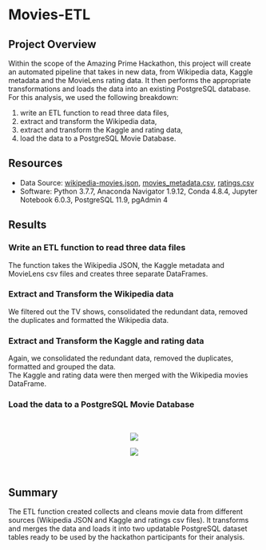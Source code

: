 # Movies-ETL

## Project Overview
Within the scope of the Amazing Prime Hackathon, this project will create an automated pipeline that takes in new data, from Wikipedia data, Kaggle metadata and the MovieLens rating data. It then performs the appropriate transformations and loads the data into an existing PostgreSQL database.\
For this analysis, we used the following breakdown:
1. write an ETL function to read three data files,
2. extract and transform the Wikipedia data,
3. extract and transform the Kaggle and rating data,
4. load the data to a PostgreSQL Movie Database.

## Resources
- Data Source: [wikipedia-movies.json](https://github.com/cedoula/Movies-ETL/blob/master/Resources/wikipedia-movies.json), [movies_metadata.csv](https://github.com/cedoula/Movies-ETL/blob/master/Resources/movies_metadata.csv), [ratings.csv](https://github.com/cedoula/Movies-ETL/blob/master/Resources/ratings.csv)
- Software: Python 3.7.7, Anaconda Navigator 1.9.12, Conda 4.8.4, Jupyter Notebook 6.0.3, PostgreSQL 11.9, pgAdmin 4

## Results

### Write an ETL function to read three data files
The function takes the Wikipedia JSON, the Kaggle metadata and MovieLens csv files and creates three separate DataFrames.
<br/>

### Extract and Transform the Wikipedia data
We filtered out the TV shows, consolidated the redundant data, removed the duplicates and formatted the Wikipedia data.
<br/>

### Extract and Transform the Kaggle and rating data
Again, we consolidated the redundant data, removed the duplicates, formatted and grouped the data.\
The Kaggle and rating data were then merged with the Wikipedia movies DataFrame.

### Load the data to a PostgreSQL Movie Database
<br/>
<p align="center">
  <img src="https://user-images.githubusercontent.com/68669675/93714176-9c6dec00-fb26-11ea-976c-c7d21e2fee0b.png"> 
</p>
<p align="center">
  <img src="https://user-images.githubusercontent.com/68669675/93714179-9d9f1900-fb26-11ea-815d-d14fee9755a4.png"> 
</p>
<br/>

## Summary
The ETL function created collects and cleans movie data from different sources (Wikipedia JSON and Kaggle and ratings csv files). It transforms and merges the data and loads it into two updatable PostgreSQL dataset tables ready to be used by the hackathon participants for their analysis.